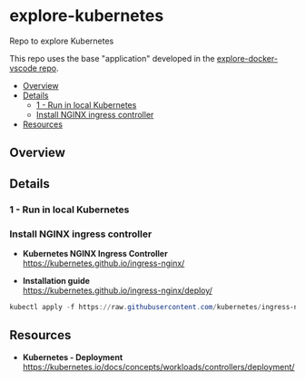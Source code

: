 # explore-kubernetes

Repo to explore Kubernetes

This repo uses the base "application" developed in the [explore-docker-vscode repo](https://github.com/mvelosop/explore-docker-vscode).

- [Overview](#overview)
- [Details](#details)
  - [1 - Run in local Kubernetes](#1---run-in-local-kubernetes)
  - [Install NGINX ingress controller](#install-nginx-ingress-controller)
- [Resources](#resources)

## Overview

## Details

### 1 - Run in local Kubernetes

### Install NGINX ingress controller

- **Kubernetes NGINX Ingress Controller** \
  <https://kubernetes.github.io/ingress-nginx/>

- **Installation guide** \
  <https://kubernetes.github.io/ingress-nginx/deploy/>

```powershell
kubectl apply -f https://raw.githubusercontent.com/kubernetes/ingress-nginx/controller-0.32.0/deploy/static/provider/cloud/deploy.yaml
```

## Resources

- **Kubernetes - Deployment** \
  <https://kubernetes.io/docs/concepts/workloads/controllers/deployment/>


